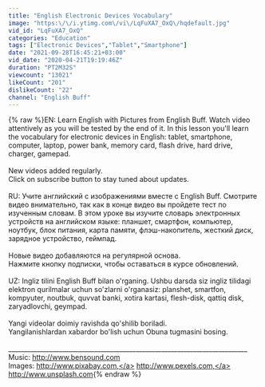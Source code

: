 ```yaml
---
title: "English Electronic Devices Vocabulary"
image: "https:\/\/i.ytimg.com\/vi\/LqFuXA7_OxQ\/hqdefault.jpg"
vid_id: "LqFuXA7_OxQ"
categories: "Education"
tags: ["Electronic Devices","Tablet","Smartphone"]
date: "2021-09-28T16:45:21+03:00"
vid_date: "2020-04-21T19:19:46Z"
duration: "PT2M32S"
viewcount: "13021"
likeCount: "201"
dislikeCount: "22"
channel: "English Buff"
---
```

{% raw %}EN: Learn English with Pictures from English Buff. Watch video attentively as you will be tested by the end of it. In this lesson you'll learn the vocabulary for electronic devices in English: tablet, smartphone, computer, laptop, power bank, memory card, flash drive, hard drive, charger, gamepad. <br /><br />New videos added regularly.<br />Click on subscribe button to stay tuned about updates. <br /><br />RU: Учите английский с изображениями вместе с English Buff. Смотрите видео внимательно, так как в конце видео вы пройдете тест по изученным словам. В этом уроке вы изучите словарь электронных устройств на английском языке: планшет, смартфон, компьютер, ноутбук, блок питания, карта памяти, флэш-накопитель, жесткий диск, зарядное устройство, геймпад.<br /><br />Новые видео добавляются на регулярной основа.<br />Нажмите кнопку подписки, чтобы оставаться в курсе обновлений.<br /><br />UZ: Ingliz tilini English Buff  bilan o'rganing. Ushbu darsda siz ingliz tilidagi elektron qurilmalar uchun so'zlarni o'rganasiz: planshet, smartfon, kompyuter, noutbuk, quvvat banki, xotira kartasi, flesh-disk, qattiq disk, zaryadlovchi, geympad.<br /><br />Yangi videolar doimiy ravishda qo'shilib boriladi.<br />Yangilanishlardan xabardor bo'lish uchun Obuna tugmasini bosing.<br /><br />___________________________________________________________________________<br />Music: <a rel="nofollow" target="blank" href="http://www.bensound.com">http://www.bensound.com</a> <br />Images: <a rel="nofollow" target="blank" href="http://www.pixabay.com,">http://www.pixabay.com,</a> <a rel="nofollow" target="blank" href="http://www.pexels.com,">http://www.pexels.com,</a> <a rel="nofollow" target="blank" href="http://www.unsplash.com">http://www.unsplash.com</a>{% endraw %}
